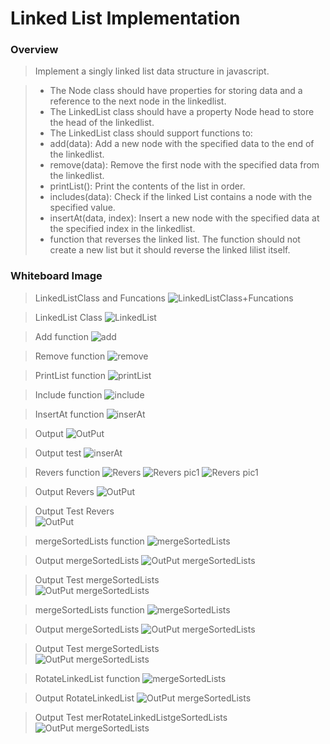 # Linked List Implementation



### Overview  

>Implement a singly linked list data structure in javascript.

>- The Node class should have properties for storing data and a reference to the next node in the linkedlist.
>- The LinkedList class should have a property Node head to store the head of the linkedlist.
>- The LinkedList class should support functions to:
>- add(data): Add a new node with the specified data to the end of the linkedlist.
>- remove(data): Remove the first node with the specified data from the linkedlist.
>- printList(): Print the contents of the list in order.
>- includes(data): Check if the linked List contains a node with the specified value.
>- insertAt(data, index): Insert a new node with the specified data at the specified index in the linkedlist.
>- function that reverses the linked list. The function should not create a new list but it should reverse the linked Iilist itself.
### Whiteboard Image
>LinkedListClass and Funcations
![LinkedListClass+Funcations](./docs/LinkedListClass+Funcations.jpg)

>LinkedList Class 
![LinkedList](./docs/LinkedList.jpg)

>Add function 
![add](./docs/add.jpg)

>Remove function
![remove](./docs/remove1.jpg)

>PrintList function
![ printList ](./docs/printList.jpg)

>Include function 
![include](./docs/include.jpg)

>InsertAt function 
![ inserAt](./docs/inserAt.jpg)

>Output 
![OutPut](./docs/Output.jpg)

>Output test 
![ inserAt](./docs/jest.jpg)

>Revers function 
![ Revers](./docs/Reveres.jpg)
![ Revers pic1 ](./docs/step1.jpg)
![ Revers pic1 ](./docs/step2.jpg)


>Output Revers
![OutPut](./docs/OutputRevers1.jpg)

>Output Test Revers  
![OutPut](./docs/outputReversTest.jpg)



>mergeSortedLists function 
![ mergeSortedLists](./docs/mergeSortedLists.jpg)



>Output mergeSortedLists
![OutPut mergeSortedLists](./docs/OutputmergeSortedLists.jpg)

>Output Test mergeSortedLists  
![OutPut mergeSortedLists](./docs/TESTmergeSortedLists.jpg)

>mergeSortedLists function 
![ mergeSortedLists](./docs/mergeSortedLists.jpg)



>Output mergeSortedLists
![OutPut mergeSortedLists](./docs/OutputmergeSortedLists.jpg)

>Output Test mergeSortedLists  
![OutPut mergeSortedLists](./docs/TESTmergeSortedLists.jpg)


>RotateLinkedList function 
![ mergeSortedLists](./docs/RotateLinkedList.jpg)



>Output RotateLinkedList
![OutPut mergeSortedLists](./docs/OutPutRotateLinkedList.jpg)

>Output Test merRotateLinkedListgeSortedLists  
![OutPut mergeSortedLists](./docs/outputTestRotateLinkedList.jpg)
